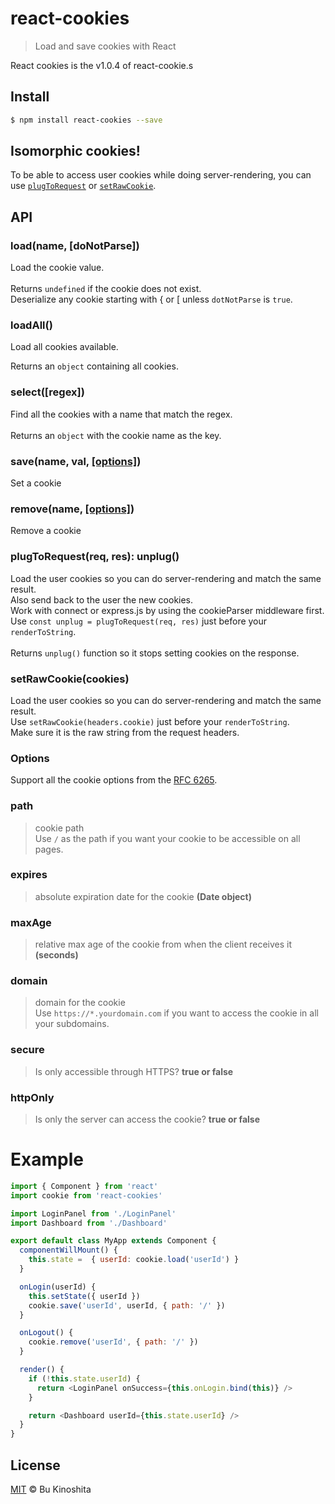 # react-cookies
> Load and save cookies with React

React cookies is the v1.0.4 of react-cookie.s

## Install
```bash
$ npm install react-cookies --save
```

## Isomorphic cookies!
To be able to access user cookies while doing server-rendering, you can use [`plugToRequest`](#user-content-plugtorequestreq-res-unplug) or [`setRawCookie`](#user-content-setrawcookiecookies).

## API
### load(name, [doNotParse])
Load the cookie value.<br />
<br />
Returns `undefined` if the cookie does not exist.<br />
Deserialize any cookie starting with { or [ unless `dotNotParse` is `true`.

### loadAll()
Load all cookies available.

Returns an `object` containing all cookies.

### select([regex])
Find all the cookies with a name that match the regex.<br />
<br />
Returns an `object` with the cookie name as the key.

### save(name, val, [[options]](#user-content-options))
Set a cookie

### remove(name, [[options]](#user-content-options))
Remove a cookie

### plugToRequest(req, res): unplug()
Load the user cookies so you can do server-rendering and match the same result.<br />
Also send back to the user the new cookies.<br />
Work with connect or express.js by using the cookieParser middleware first.<br />
Use `const unplug = plugToRequest(req, res)` just before your `renderToString`.<br />
<br />
Returns `unplug()` function so it stops setting cookies on the response.


### setRawCookie(cookies)
Load the user cookies so you can do server-rendering and match the same result.<br />
Use `setRawCookie(headers.cookie)` just before your `renderToString`.<br />
Make sure it is the raw string from the request headers.<br />

### Options
Support all the cookie options from the [RFC 6265](https://tools.ietf.org/html/rfc6265#section-4.1.2.1).

### path
> cookie path<br />
> Use `/` as the path if you want your cookie to be accessible on all pages.

### expires
> absolute expiration date for the cookie **(Date object)**

### maxAge
> relative max age of the cookie from when the client receives it **(seconds)**

### domain
> domain for the cookie<br />
> Use `https://*.yourdomain.com` if you want to access the cookie in all your subdomains.

### secure
> Is only accessible through HTTPS? **true or false**

### httpOnly
> Is only the server can access the cookie? **true or false**

# Example

```js
import { Component } from 'react'
import cookie from 'react-cookies'

import LoginPanel from './LoginPanel'
import Dashboard from './Dashboard'

export default class MyApp extends Component {
  componentWillMount() {
    this.state =  { userId: cookie.load('userId') }
  }

  onLogin(userId) {
    this.setState({ userId })
    cookie.save('userId', userId, { path: '/' })
  }

  onLogout() {
    cookie.remove('userId', { path: '/' })
  }

  render() {
    if (!this.state.userId) {
      return <LoginPanel onSuccess={this.onLogin.bind(this)} />
    }

    return <Dashboard userId={this.state.userId} />
  }
}
```

## License
[MIT](https://github.com/bukinoshita/react-cookies/blob/master/LICENSE) &copy; Bu Kinoshita
